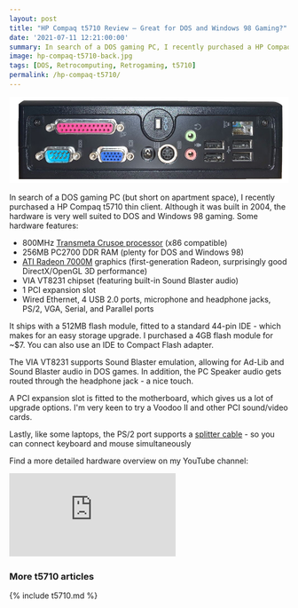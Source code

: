 ```yaml
---
layout: post
title: "HP Compaq t5710 Review – Great for DOS and Windows 98 Gaming?"
date: '2021-07-11 12:21:00:00'
summary: In search of a DOS gaming PC, I recently purchased a HP Compaq t5710 thin client. Although built in 2004, the hardware is very well suited to DOS and Windows 98 gaming ...
image: hp-compaq-t5710-back.jpg
tags: [DOS, Retrocomputing, Retrogaming, t5710]
permalink: /hp-compaq-t5710/
---
```


![](/img/posts/hp-compaq-t5710-back.jpg)

In search of a DOS gaming PC (but short on apartment space), I recently purchased a HP Compaq t5710 thin client. Although it was built in 2004, the hardware is very well suited to DOS and Windows 98 gaming. Some hardware features:

* 800MHz <a href="https://en.wikipedia.org/wiki/Transmeta_Crusoe" target="_blank">Transmeta Crusoe processor</a> (x86 compatible)
* 256MB PC2700 DDR RAM (plenty for DOS and Windows 98)
* <a href="https://en.wikipedia.org/wiki/Radeon_R100_series" target="_blank">ATI Radeon 7000M</a> graphics (first-generation Radeon, surprisingly good DirectX/OpenGL 3D performance)
* VIA VT8231 chipset (featuring built-in Sound Blaster audio) 
* 1 PCI expansion slot 
* Wired Ethernet, 4 USB 2.0 ports, microphone and headphone jacks, PS/2, VGA, Serial, and Parallel ports

It ships with a 512MB flash module, fitted to a standard 44-pin IDE - which makes for an easy storage upgrade. I purchased a 4GB flash module for ~$7. You can also use an IDE to Compact Flash adapter.

The VIA VT8231 supports Sound Blaster emulation, allowing for Ad-Lib and Sound Blaster audio in DOS games. In addition, the PC Speaker audio gets routed through the headphone jack - a nice touch.

A PCI expansion slot is fitted to the motherboard, which gives us a lot of upgrade options. I'm very keen to try a Voodoo II and other PCI sound/video cards.

Lastly, like some laptops, the PS/2 port supports a <a href="https://www.ebay.com/itm/392826957006" target="_blank">splitter cable</a> - so you can connect keyboard and mouse simultaneously  

Find a more detailed hardware overview on my YouTube channel:

<div class="youtube-container">
<iframe src="https://www.youtube.com/embed/V4DIPffO-sI?rel=0" 
frameborder="0" allowfullscreen class="youtube-video"></iframe>
</div> 


### More t5710 articles

{% include t5710.md %}



